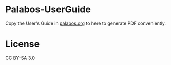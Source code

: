 # Palabos-UserGuide
Copy the User's Guide in [palabos.org](http://www.palabos.org/documentation/userguide/) to here to generate PDF conveniently.

# License
CC BY-SA 3.0
